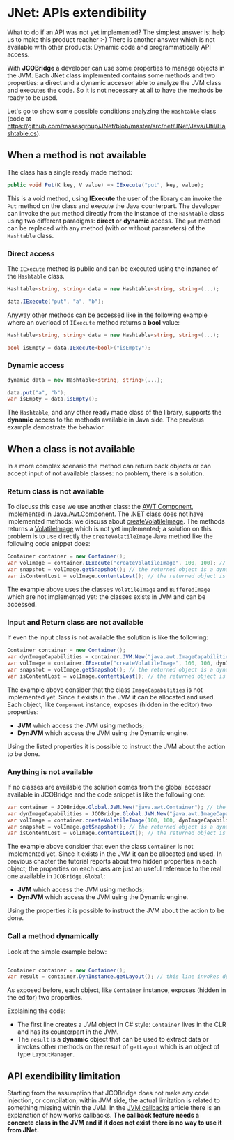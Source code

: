 # JNet: APIs extendibility

What to do if an API was not yet implemented? The simplest answer is: help us to make this product reacher :-)
There is another answer which is not available with other products: Dynamic code and programmatically API access.

With **JCOBridge** a developer can use some properties to manage objects in the JVM. 
Each JNet class implemented contains some methods and two properties: a direct and a dynamic accessor able to analyze the JVM class and executes the code.
So it is not necessary at all to have the methods be ready to be used.

Let's go to show some possible conditions analyzing the `Hashtable` class (code at https://github.com/masesgroup/JNet/blob/master/src/net/JNet/Java/Util/Hashtable.cs).

## When a method is not available

The class has a single ready made method:

```C#
public void Put(K key, V value) => IExecute("put", key, value);
```

This is a void method, using **IExecute** the user of the library can invoke the `Put` method on the class and execute the Java counterpart. 
The developer can invoke the `put` method directly from the instance of the `Hashtable` class using two different paradigms: **direct** or **dynamic** access.
The `put` method can be replaced with any method (with or without parameters) of the `Hashtable` class.

### Direct access

The `IExecute` method is public and can be executed using the instance of the `Hashtable` class.

```C#
Hashtable<string, string> data = new Hashtable<string, string>(...);

data.IExecute("put", "a", "b");
```

Anyway other methods can be accessed like in the following example where an overload of `IExecute` method returns a **bool** value:

```C#
Hashtable<string, string> data = new Hashtable<string, string>(...);

bool isEmpty = data.IExecute<bool>("isEmpty");
```

### Dynamic access

```C#
dynamic data = new Hashtable<string, string>(...);

data.put("a", "b");
var isEmpty = data.isEmpty();
```

The `Hashtable`, and any other ready made class of the library, supports the **dynamic** access to the methods available in Java side.
The previous example demostrate the behavior.

## When a class is not available

In a more complex scenario the method can return back objects or can accept input of not available classes: no problem, there is a solution.

### Return class is not available

To discuss this case we use another class: the [AWT Component](https://docs.oracle.com/javase/8/docs/api/java/awt/Component.html), implemented in [Java.Awt.Component](https://github.com/masesgroup/JNet/blob/master/src/net/JNet/Java/Awt/Component.cs).
The .NET class does not have implemented methods: we discuss about [createVolatileImage](https://docs.oracle.com/javase/8/docs/api/java/awt/Component.html#createVolatileImage-int-int-).
The methods returns a [VolatileImage](https://docs.oracle.com/javase/8/docs/api/java/awt/image/VolatileImage.html) which is not yet implemented; a solution on this problem is to use directly the `createVolatileImage` Java method like the following code snippet does:
```C#
Container container = new Container();
var volImage = container.IExecute("createVolatileImage", 100, 100); // the returned object is a dynamic object which reference the VolatileImage object in Java
var snapshot = volImage.getSnapshot(); // the returned object is a dynamic object reference of the BufferedImage object in Java
var isContentLost = volImage.contentsLost(); // the returned object is a bool representing the Java counterpart

```

The example above uses the classes `VolatileImage` and `BufferedImage` which are not implemented yet: the classes exists in JVM and can be accessed.

### Input and Return class are not available

If even the input class is not available the solution is like the following:

```C#
Container container = new Container();
var dynImageCapabilities = container.JVM.New("java.awt.ImageCapabilities", true); // the returned object is a dynamic object which is a reference of the ImageCapabilities object in Java
var volImage = container.IExecute("createVolatileImage", 100, 100, dynImageCapabilities); // the returned object is a dynamic object which reference the VolatileImage object in Java
var snapshot = volImage.getSnapshot(); // the returned object is a dynamic object reference of the BufferedImage object in Java
var isContentLost = volImage.contentsLost(); // the returned object is a bool representing the Java counterpart

```

The example above consider that the class `ImageCapabilities` is not implemented yet. Since it exists in the JVM it can be allocated and used.
Each object, like `Component` instance, exposes (hidden in the editor) two properties:
* **JVM** which access the JVM using methods;
* **DynJVM** which access the JVM using the Dynamic engine.

Using the listed properties it is possible to instruct the JVM about the action to be done.

### Anything is not available

If no classes are available the solution comes from the global accessor available in JCOBridge and the code snippet is like the following one:

```C#
var container = JCOBridge.Global.JVM.New("java.awt.Container"); // the returned object is a dynamic object reference of the Container object in Java
var dynImageCapabilities = JCOBridge.Global.JVM.New("java.awt.ImageCapabilities", true); // the returned object is a dynamic object which is a reference of the ImageCapabilities object in Java
var volImage = container.createVolatileImage(100, 100, dynImageCapabilities); // the returned object is a dynamic object which reference the VolatileImage object in Java
var snapshot = volImage.getSnapshot(); // the returned object is a dynamic object reference of the BufferedImage object in Java
var isContentLost = volImage.contentsLost(); // the returned object is a bool representing the Java counterpart

```

The example above consider that even the class `Container` is not implemented yet. Since it exists in the JVM it can be allocated and used.
In previous chapter the tutorial reports about two hidden properties in each object; the properties on each class are just an useful reference to the real one available in `JCOBridge.Global`:
* **JVM** which access the JVM using methods;
* **DynJVM** which access the JVM using the Dynamic engine.

Using the properties it is possible to instruct the JVM about the action to be done.

### Call a method dynamically

Look at the simple example below:

```C#

Container container = new Container();
var result = container.DynInstance.getLayout(); // this line invokes dynamically the getLayout method on the instance of the Container

```

As exposed before, each object, like `Container` instance, exposes (hidden in the editor) two properties.

Explaining the code:
* The first line creates a JVM object in C# style: `Container` lives in the CLR and has its counterpart in the JVM.
* The `result` is a **dynamic** object that can be used to extract data or invokes other methods on the result of `getLayout` which is an object of type `LayoutManager`.

## API exendibility limitation

Starting from the assumption that JCOBridge does not make any code injection, or compilation, within JVM side, the actual limitation is related to something missing within the JVM.
In the [JVM callbacks](jvm_callbacks.md) article there is an explanation of how works callbacks.
**The callback feature needs a concrete class in the JVM and if it does not exist there is no way to use it from JNet.**
